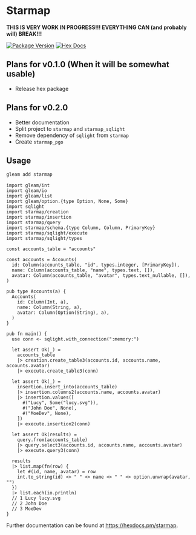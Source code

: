 # Starmap

**THIS IS VERY WORK IN PROGRESS!!! EVERYTHING CAN (and probably will) BREAK!!!**

[![Package Version](https://img.shields.io/hexpm/v/starmap)](https://hex.pm/packages/starmap)
[![Hex Docs](https://img.shields.io/badge/hex-docs-ffaff3)](https://hexdocs.pm/starmap/)

## Plans for v0.1.0 (When it will be somewhat usable)

- Release hex package

## Plans for v0.2.0

- Better documentation
- Split project to `starmap` and `starmap_sqlight`
- Remove dependency of `sqlight` from `starmap`
- Create `starmap_pgo`

## Usage

```sh
gleam add starmap
```

```gleam
import gleam/int
import gleam/io
import gleam/list
import gleam/option.{type Option, None, Some}
import sqlight
import starmap/creation
import starmap/insertion
import starmap/query
import starmap/schema.{type Column, Column, PrimaryKey}
import starmap/sqlight/execute
import starmap/sqlight/types

const accounts_table = "accounts"

const accounts = Accounts(
  id: Column(accounts_table, "id", types.integer, [PrimaryKey]),
  name: Column(accounts_table, "name", types.text, []),
  avatar: Column(accounts_table, "avatar", types.text_nullable, []),
)

pub type Accounts(a) {
  Accounts(
    id: Column(Int, a),
    name: Column(String, a),
    avatar: Column(Option(String), a),
  )
}

pub fn main() {
  use conn <- sqlight.with_connection(":memory:")

  let assert Ok(_) =
    accounts_table
    |> creation.create_table3(accounts.id, accounts.name, accounts.avatar)
    |> execute.create_table3(conn)

  let assert Ok(_) =
    insertion.insert_into(accounts_table)
    |> insertion.columns2(accounts.name, accounts.avatar)
    |> insertion.values([
      #("Lucy", Some("lucy.svg")),
      #("John Doe", None),
      #("MoeDev", None),
    ])
    |> execute.insertion2(conn)

  let assert Ok(results) =
    query.from(accounts_table)
    |> query.select3(accounts.id, accounts.name, accounts.avatar)
    |> execute.query3(conn)

  results
  |> list.map(fn(row) {
    let #(id, name, avatar) = row
    int.to_string(id) <> " " <> name <> " " <> option.unwrap(avatar, "")
  })
  |> list.each(io.println)
  // 1 Lucy lucy.svg
  // 2 John Doe 
  // 3 MoeDev
}
```

Further documentation can be found at <https://hexdocs.pm/starmap>.
